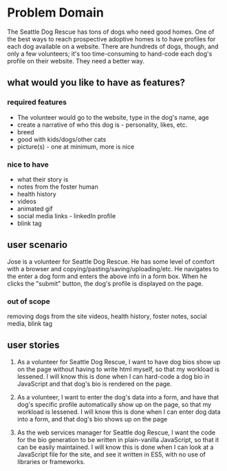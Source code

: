 # Problem Domain

The Seattle Dog Rescue has tons of dogs who need good homes. One of the best ways to reach prospective adoptive homes is to have profiles for each dog available on a website. There are hundreds of dogs, though, and only a few volunteers; it's too time-consuming to hand-code each dog's profile on their website. They need a better way.

## what would you like to have as features?

### required features

- The volunteer would go to the website, type in the dog's name, age
- create a narrative of who this dog is - personality, likes, etc.
- breed
- good with kids/dogs/other cats
- picture(s) - one at minimum, more is nice

### nice to have

- what their story is
- notes from the foster human
- health history
- videos
- animated gif
- social media links - linkedIn profile
- blink tag

 ## user scenario

 Jose is a volunteer for Seattle Dog Rescue. He has some level of comfort with a browser and copying/pasting/saving/uploading/etc. He navigates to the enter a dog form and enters the above info in a form box. When he clicks the "submit" button, the dog's profile is displayed on the page.

### out of scope

   removing dogs from the site
   videos, health history, foster notes, social media, blink tag

## user stories

1. As a volunteer for Seattle Dog Rescue, I want to have dog bios show up on the page without having to write html myself, so that my workload is lessened. I will know this is done when I can hard-code a dog bio in JavaScript and that dog's bio is rendered on the page.

1. As a volunteer, I want to enter the dog's data into a form, and have that dog's specific profile automatically show up on the page, so that my workload is lessened. I will know this is done when I can enter dog data into a form, and that dog's bio shows up on the page

1. As the web services manager for Seattle dog Rescue, I want the code for the bio generation to be written in plain-vanilla JavaScript, so that it can be easily maintained. I will know this is done when I can look at a JavaScript file for the site, and see it written in ES5, with no use of libraries or frameworks.
